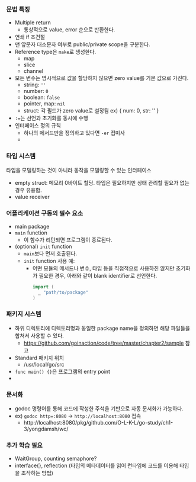 ### 문법 특징
- Multiple return
  - 통상적으로 value, error 순으로 반환한다.
- 연쇄 if 조건절
- 맨 앞문자 대소문자 여부로 public/private scope을 구분한다.
- Reference type은 `make`로 생성한다.
  - map
  - slice
  - channel
- 모든 변수는 명시적으로 값을 할당하지 않으면 zero value를 기본 값으로 가진다.
  - string: `''`
  - number: `0`
  - boolean: `false`
  - pointer, map: `nil`
  - struct: 각 필드가 zero value로 설정됨 ex) { num: 0, str: '' }
- `:=`는 선언과 초기화를 동시에 수행
- 인터페이스 정의 규칙
  - 하나의 메서드만을 정의하고 있다면 `-er` 접미사
  - 

### 타입 시스템
타입을 모델링하는 것이 아니라 동작을 모델링할 수 있는 인터페이스

- empty struct: 메모리 0바이트 할당. 타입은 필요하지만 상태 관리할 필요가 없는 경우 유용함.
- value receiver



### 어플리케이션 구동의 필수 요소
- main package
- `main` function
  - 이 함수가 리턴되면 프로그램이 종료된다.
- (optional) `init` function
  - `main`보다 먼저 호출된다.
  - `init` function 사용 예:
    - 어떤 모듈의 메서드나 변수, 타입 등을 직접적으로 사용하진 않지만 초기화가 필요한 경우, 아래와 같이 blank identifier로 선언한다.
      ```go
      import (
        _ "path/to/package"
      )
      ```

### 패키지 시스템
- 하위 디렉토리에 디렉토리명과 동일한 package name을 정의하면 해당 파일들을 합쳐서 사용할 수 있다.
  - https://github.com/goinaction/code/tree/master/chapter2/sample 참고
- Standard 패키지 위치
  - /usr/local/go/src
- `func main() {}`은 프로그램의 entry point
- 

### 문서화
- godoc 명령어를 통해 코드에 작성한 주석을 기반으로 자동 문서화가 가능하다.
- ex) `godoc http=:8080` -> `http://localhost:8080` 접속
  - http://localhost:8080/pkg/github.com/O-L-K-L/go-study/ch1-3/yongdamsh/wc/


### 추가 학습 필요
- WaitGroup, counting semaphore?
- interface{}, reflection (타입의 메타데이터를 읽어 런타임에 코드를 이용해 타입을 조작하는 방법)
